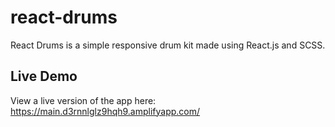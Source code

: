 # react-drums

React Drums is a simple responsive drum kit made using React.js and SCSS.

## Live Demo

View a live version of the app here: https://main.d3rnnlglz9hqh9.amplifyapp.com/
